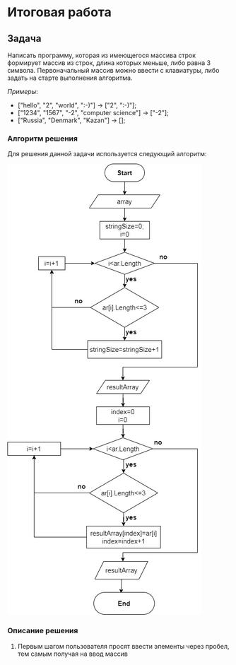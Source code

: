 # Итоговая работа
## Задача

Написать программу, которая из имеющегося массива строк формирует массив из строк, длина которых меньше, либо равна 3 символа. Первоначальный массив можно ввести с клавиатуры, либо задать на старте выполнения алгоритма.

_Примеры_:

+ ["hello", "2", "world", ":-)"] -> ["2", ":-)"];
+ ["1234", "1567", "-2", "computer science"] -> ["-2"];
+ ["Russia", "Denmark", "Kazan"] -> [];

### Алгоритм решения
Для решения данной задачи используется следующий алгоритм: 

![Алгоритм](Algoritm.jpg)

### Описание решения

1. Первым шагом пользователя просят ввести элементы через пробел, тем самым получая на ввод массив 